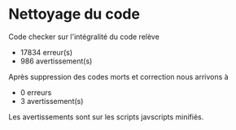 # Nettoyage du code

Code checker sur l'intégralité du code relève 
 * 17834 erreur(s)
 * 986 avertissement(s) 

Après suppression des codes morts et correction nous arrivons à 
 * 0 erreurs
 * 3 avertissement(s)
 
 Les avertissements sont sur les scripts javscripts minifiés.
